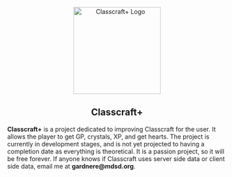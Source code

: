 <p align="center">
<img width="200" src="https://user-images.githubusercontent.com/111609897/196578458-c8ddf9c7-21b7-4cb2-844d-bc548a26cc81.png" alt="Classcraft+ Logo"></p>
<h2 align="center">Classcraft+</h2>
<b>Classcraft+</b> is a project dedicated to improving Classcraft for the user. It allows the player to get GP, crystals, XP, and get hearts. The project is currently in development stages, and is not yet projected to having a completion date as everything is theoretical. It is a passion project, so it will be free forever. If anyone knows if Classcraft uses server side data or client side data, email me at <b>gardnere@mdsd.org</b>.

